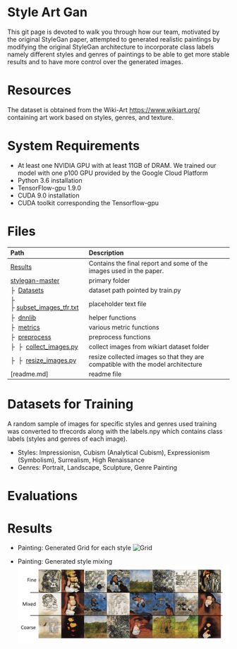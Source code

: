 # Style Art Gan

This git page is devoted to walk you through how our team, motivated by the original StyleGan paper, attempted to generated realistic paintings by modifying the original StyleGan architecture to incorporate class labels namely different styles and genres of paintings to be able to get more stable results and to have more control over the generated images.


# Resources

The dataset is obtained from the Wiki-Art https://www.wikiart.org/ containing art work based on styles, genres, and texture. 

# System Requirements

* At least one NVIDIA GPU with at least 11GB of DRAM. We trained our model with one p100 GPU provided by the Google Cloud Platform
* Python 3.6 installation 
* TensorFlow-gpu 1.9.0 
* CUDA 9.0 installation
* CUDA toolkit corresponding the Tensorflow-gpu

# Files
| Path | Description
| :--- | :----------
| [Results](https://github.com/boistud/StyleArtGan/tree/master/Results)| Contains the final report and some of the images used in the paper.
| [stylegan-master](https://github.com/boistud/StyleArtGan/tree/master/stylegan-master)| primary folder
| &boxvr;&nbsp; [Datasets](https://github.com/boistud/StyleArtGan/tree/master/stylegan-master/datasets) | dataset path pointed by train.py
| &boxvr;&nbsp; &boxvr;&nbsp;[subset_images_tfr.txt](https://github.com/boistud/StyleArtGan/tree/master/stylegan-master/datasets/subset_images_tfr) | placeholder text file
| &boxvr;&nbsp; [dnnlib](https://github.com/alex91121/Style_Art_GAN/tree/master/stylegan-master-clean/dnnlib) | helper functions
| &boxvr;&nbsp; [metrics](https://github.com/boistud/StyleArtGan/tree/master/stylegan-master/metrics) | various metric functions
| &boxvr;&nbsp; [preprocess](https://github.com/boistud/StyleArtGan/tree/master/stylegan-master/preprocess) | preprocess functions
| &boxvr;&nbsp; &boxvr;&nbsp; [collect_images.py](https://github.com/boistud/StyleArtGan/blob/master/stylegan-master/preprocess/collect_images.py) | collect images from wikiart dataset folder
| &boxvr;&nbsp; &boxvr;&nbsp; [resize_images.py](https://github.com/boistud/StyleArtGan/blob/master/stylegan-master/preprocess/resize_images.py) | resize collected images so that they are compatible with the model architecture
| [readme.md]| readme file


# Datasets for Training

A random sample of images for specific styles and genres used training was converted to tfrecords along with the labels.npy which contains class labels (styles and genres of each image).

* Styles: Impressionisn, Cubism (Analytical Cubism), Expressionism (Symbolism), Surrealism, High Renaissance
* Genres: Portrait, Landscape, Sculpture, Genre Painting

# Evaluations



# Results

* Painting: Generated Grid for each style
![Grid](https://github.com/boistud/StyleArtGan/blob/master/Results/grid_edited.png)

* Painting: Generated style mixing
![Style Mixing](https://github.com/boistud/StyleArtGan/blob/master/Results/mixing_edited.png)

